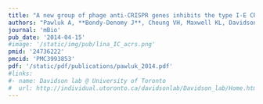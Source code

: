 ```yaml
---
title: "A new group of phage anti-CRISPR genes inhibits the type I-E CRISPR-Cas system of Pseudomonas aeruginosa"
authors: "Pawluk A, **Bondy-Denomy J**, Cheung VH, Maxwell KL, Davidson AR"
journal: 'mBio'
pub_date: '2014-04-15'
#image: '/static/img/pub/lina_IC_acrs.png'
pmid: '24736222'
pmcid: 'PMC3993853'
pdf: '/static/pdf/publications/pawluk_2014.pdf'
#links:
#- name: Davidson lab @ University of Toronto
#  url: http://individual.utoronto.ca/davidsonlab/Davidson_lab/Home.html
---
```

